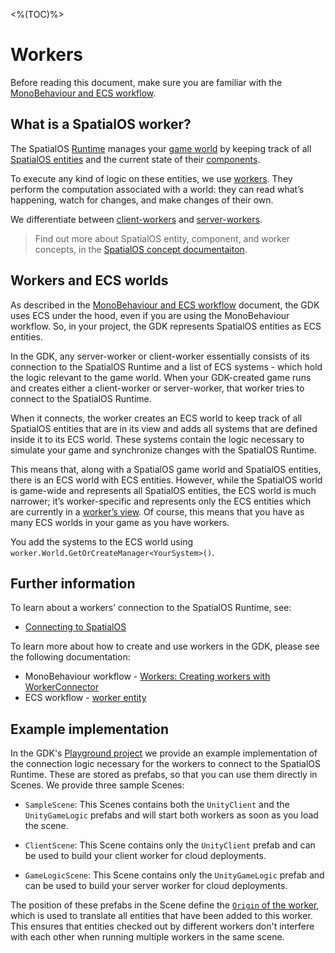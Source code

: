 <%(TOC)%>

# Workers

Before reading this document, make sure you are familiar with the [MonoBehaviour and  ECS workflow]({{urlRoot}}/reference/workflows/overview).

## What is a SpatialOS worker?

The SpatialOS [Runtime]({{urlRoot}}/reference/glossary.md#spatialos-runtime) manages your [game world]({{urlRoot}}/reference/glossary#world) by keeping track of all [SpatialOS entities]({{urlRoot}}/reference/glossary#spatialos-entity) and the current state of their [components]({{urlRoot}}/reference/glossary#spatialos-component).

To execute any kind of logic on these entities, we use [workers]({{urlRoot}}/reference/glossary#worker).
They perform the computation associated with a world: they can read what’s happening, watch for changes, and make changes of their own.

We differentiate between [client-workers]({{urlRoot}}/reference/glossary#client-worker) and [server-workers]({{urlRoot}}/reference/glossary#server-worker).

>Find out more about SpatialOS entity, component, and worker concepts, in the [SpatialOS concept documentaiton](https://docs.improbable.io/reference/latest/shared/concepts/spatialos).

## Workers and ECS worlds

As described in the [MonoBehaviour and  ECS workflow]({{urlRoot}}/reference/workflows/overview) document, the GDK uses ECS under the hood, even if you are using the MonoBehaviour workflow. So, in your project, the GDK represents SpatialOS entities as ECS entities.

In the GDK, any server-worker or client-worker essentially consists of its connection to the SpatialOS Runtime and a list of ECS systems - which hold the logic relevant to the game world. When your GDK-created game runs and creates either a client-worker or server-worker, that worker tries to connect to the SpatialOS Runtime.

When it connects, the worker creates an ECS world to keep track of all SpatialOS entities that are in its view and adds all systems that are defined inside it to its ECS world. These systems contain the logic necessary to simulate your game and synchronize changes with the SpatialOS Runtime.

This means that, along with a SpatialOS game world and SpatialOS entities, there is an ECS world with ECS entities. However, while the SpatialOS world is game-wide and represents all SpatialOS entities, the ECS world is much narrower; it’s worker-specific and represents only the ECS entities which are currently in a [worker’s view]({{urlRoot}}/reference/glossary#worker-s-view).   Of course, this means that you have as many ECS worlds in your game as you have workers.

You add the systems to the ECS world using `worker.World.GetOrCreateManager<YourSystem>()`.

## Further information

To learn about a workers’ connection to the SpatialOS Runtime, see:

  * [Connecting to SpatialOS]({{urlRoot}}/reference/concepts/connection-flows)

To learn more about how to create and use workers in the GDK, please see the following documentation:

  * MonoBehaviour workflow - [Workers: Creating workers with WorkerConnector]({{urlRoot}}/reference/workflows/monobehaviour/creating-workers)
  * ECS workflow - [worker entity]({{urlRoot}}/reference/workflows/ecs/worker-entity)

## Example implementation

In the GDK's [Playground project](https://github.com/spatialos/gdk-for-unity/tree/master/workers/unity/Assets/Playground) we provide an example implementation of the connection logic necessary for the workers to connect to the SpatialOS Runtime. These are stored as prefabs, so that you can use them directly in Scenes. We provide three sample Scenes:

* `SampleScene`: This Scenes contains both the `UnityClient` and the `UnityGameLogic` prefabs and will start both workers as soon as you load the scene.

* `ClientScene`: This Scene contains only the `UnityClient` prefab and can be used to build your client worker for cloud deployments.

* `GameLogicScene`: This Scene contains only the `UnityGameLogic` prefab and can be used to build your server worker for cloud deployments.

The position of these prefabs in the Scene define the [`Origin` of the worker]({{urlRoot}}/reference/glossary#worker-origin), which is used to translate all entities that have been added to this worker. This ensures that entities checked out by different workers don't interfere with each other when running multiple workers in the same scene.
